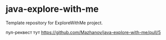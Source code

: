 # java-explore-with-me
Template repository for ExploreWithMe project.

пул-реквест тут https://github.com/Mazhanov/java-explore-with-me/pull/5
